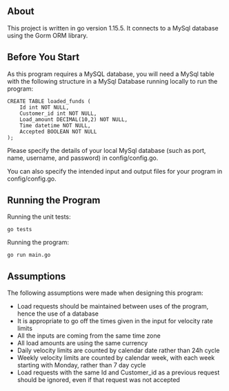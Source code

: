 
## About

This project is written in go version 1.15.5. It connects to a MySql database using the Gorm ORM library.

## Before You Start

As this program requires a MySQL database, you will need a MySql table with the following structure in a MySql Database running locally to run the program:

```
CREATE TABLE loaded_funds (
    Id int NOT NULL,
    Customer_id int NOT NULL,
    Load_amount DECIMAL(10,2) NOT NULL,
    Time datetime NOT NULL,
    Accepted BOOLEAN NOT NULL
);
```

Please specify the details of your local MySql database (such as port, name, username, and password) in config/config.go.

You can also specify the intended input and output files for your program in config/config.go.

## Running the Program

Running the unit tests:
```
go tests
```

Running the program:
```
go run main.go
```

## Assumptions

The following assumptions were made when designing this program:
- Load requests should be maintained between uses of the program, hence the use of a database
- It is appropriate to go off the times given in the input for velocity rate limits
- All the inputs are coming from the same time zone
- All load amounts are using the same currency
- Daily velocity limits are counted by calendar date rather than 24h cycle
- Weekly velocity limits are counted by calendar week, with each week starting with Monday, rather than 7 day cycle
- Load requests with the same Id and Customer_id as a previous request should be ignored, even if that request was not accepted
